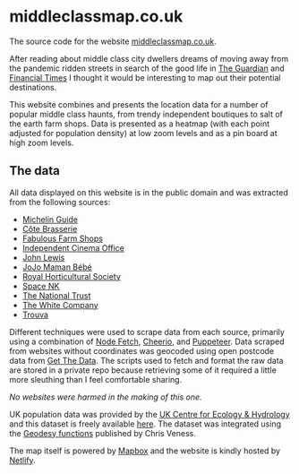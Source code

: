 # middleclassmap.co.uk

The source code for the website [middleclassmap.co.uk](https://www.middleclassmap.co.uk).

After reading about middle class city dwellers dreams of moving away from the pandemic ridden streets in search of the good life in [The Guardian][1] and [Financial Times][2] I thought it would be interesting to map out their potential destinations.

This website combines and presents the location data for a number of popular middle class haunts, from trendy independent boutiques to salt of the earth farm shops. Data is presented as a heatmap (with each point adjusted for population density) at low zoom levels and as a pin board at high zoom levels.

[1]: https://www.theguardian.com/uk-news/2020/jun/24/covid-19-sparks-exodus-of-middle-class-londoners-in-search-of-the-good-life
[2]: https://www.ft.com/content/7bc61b8c-9c2e-11ea-adb1-529f96d8a00b

## The data

All data displayed on this website is in the public domain and was extracted from the following sources:

- [Michelin Guide](https://guide.michelin.com/gb/en/restaurants/bib-gourmand)
- [Côte Brasserie](https://www.cote.co.uk/directory/)
- [Fabulous Farm Shops](http://www.fabulousfarmshops.co.uk/)
- [Independent Cinema Office](https://www.independentcinemaoffice.org.uk/)
- [John Lewis](https://www.johnlewis.com/our-shops)
- [JoJo Maman Bébé](https://www.jojomamanbebe.co.uk/stores)
- [Royal Horticultural Society](https://www.rhs.org.uk/gardens/partner-gardens)
- [Space NK](https://www.spacenk.com/uk/en_GB/stores.html)
- [The National Trust](https://www.nationaltrust.org.uk/search)
- [The White Company](https://www.thewhitecompany.com/uk/our-stores/)
- [Trouva](https://www.trouva.com/boutiques/locations/GB)

Different techniques were used to scrape data from each source, primarily using a combination of [Node Fetch](https://www.npmjs.com/package/node-fetch), [Cheerio](https://www.npmjs.com/package/cheerio), and [Puppeteer](https://www.npmjs.com/package/puppeteer). Data scraped from websites without coordinates was geocoded using open postcode data from [Get The Data](https://www.getthedata.com/open-postcode-geo). The scripts used to fetch and format the raw data are stored in a private repo because retrieving some of it required a little more sleuthing than I feel comfortable sharing.

_No websites were harmed in the making of this one._

UK population data was provided by the [UK Centre for Ecology & Hydrology](https://www.ceh.ac.uk/) and this dataset is freely available [here](https://data.gov.uk/dataset/ca2daae8-8f36-4279-b15d-78b0463c61db/uk-gridded-population-2011-based-on-census-2011-and-land-cover-map-2015). The dataset was integrated using the [Geodesy functions](https://github.com/chrisveness/geodesy) published by Chris Veness.

The map itself is powered by [Mapbox](https://www.mapbox.com/) and the website is kindly hosted by [Netlify](https://www.netlify.com/).
